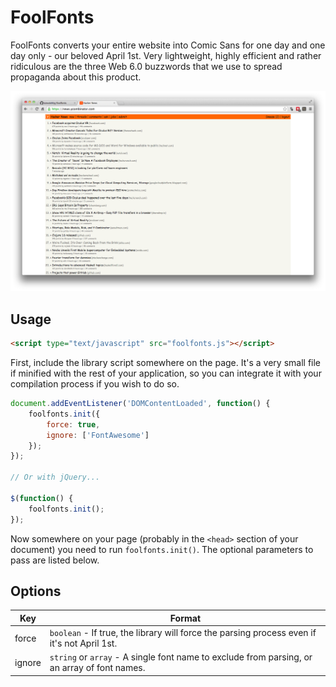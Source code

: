 # FoolFonts

FoolFonts converts your entire website into Comic Sans for one day and one day only - our beloved April 1st. Very lightweight, highly efficient and rather ridiculous are the three Web 6.0 buzzwords that we use to spread propaganda about this product.

![Hacker News with FoolFonts](https://github.com/lukezbihlyj/foolfonts/raw/master/example.png "Hacker News with FoolFonts")

## Usage

```html
<script type="text/javascript" src="foolfonts.js"></script>
```

First, include the library script somewhere on the page. It's a very small file if minified with the rest of your application, so you can integrate it with your compilation process if you wish to do so.

```js
document.addEventListener('DOMContentLoaded', function() {
    foolfonts.init({
        force: true,
        ignore: ['FontAwesome']
    });
});

// Or with jQuery...

$(function() {
    foolfonts.init();
});
```

Now somewhere on your page (probably in the `<head>` section of your document) you need to run `foolfonts.init()`. The optional parameters to pass are listed below.

## Options

| Key            | Format                     |
| -------------- | -------------------------- |
| force | `boolean` - If true, the library will force the parsing process even if it's not April 1st. |
| ignore | `string` or `array` - A single font name to exclude from parsing, or an array of font names. |
